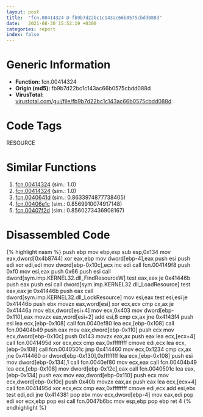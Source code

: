```yaml
---
layout: post
title:  "fcn.00414324 @ fb9b7d22bc1c143ac66b0575cbdd088d"
date:   2021-08-30 15:52:19 +0300
categories: report
index: false
---
```


# Generic Information
- **Function:** fcn.00414324
- **Origin (md5):** fb9b7d22bc1c143ac66b0575cbdd088d
- **VirusTotal:** [virustotal.com/gui/file/fb9b7d22bc1c143ac66b0575cbdd088d][virustotal_ref]

# Code Tags
<span class="tag" id="RESOURCE">RESOURCE</span>


# Similar Functions

1. [fcn.00414324][similar_1_ref] (sim.: 1.0)
2. [fcn.00414324][similar_2_ref] (sim.: 1.0)
3. [fcn.0040641d][similar_3_ref] (sim.: 0.8633974877738405)
4. [fcn.00406e1c][similar_4_ref] (sim.: 0.8569910074917148)
5. [fcn.00407f2d][similar_5_ref] (sim.: 0.8560273436908167)


# Disassembled Code

{% highlight nasm %}
push ebp
mov ebp,esp
sub esp,0x134
mov eax,dword[0x4b8744]
xor eax,ebp
mov dword[ebp-4],eax
push esi
push edi
xor edi,edi
mov dword[ebp-0x10c],ecx
inc edi
call fcn.004149f8
push 0xf0
mov esi,eax
push 0x66
push esi
call dword[sym.imp.KERNEL32.dll_FindResourceW]
test eax,eax
je 0x41446b
push eax
push esi
call dword[sym.imp.KERNEL32.dll_LoadResource]
test eax,eax
je 0x41446b
push eax
call dword[sym.imp.KERNEL32.dll_LockResource]
mov esi,eax
test esi,esi
je 0x41446b
push ebx
movzx eax,word[esi]
xor ecx,ecx
cmp cx,ax
je 0x41446a
mov ebx,dword[esi+4]
mov ecx,0x403
mov dword[ebp-0x110],eax
movzx eax,word[esi+2]
add esi,8
cmp cx,ax
jne 0x4143f4
push esi
lea ecx,[ebp-0x108]
call fcn.0040ef80
lea ecx,[ebp-0x108]
call fcn.00404b49
push eax
mov eax,dword[ebp-0x110]
push ecx
mov ecx,dword[ebp-0x10c]
push 0x143
movzx eax,ax
push eax
lea ecx,[ecx+4]
call fcn.0041495d
xor ecx,ecx
cmp eax,0xffffffff
cmove edi,ecx
lea ecx,[ebp-0x108]
call fcn.0040501c
jmp 0x414460
mov ecx,0x1234
cmp cx,ax
jne 0x414460
or dword[ebp-0x130],0xffffffff
lea ecx,[ebp-0x108]
push esi
mov dword[ebp-0x134],1
call fcn.0040ef80
mov ecx,eax
call fcn.00404b49
lea ecx,[ebp-0x108]
mov dword[ebp-0x12c],eax
call fcn.0040501c
lea eax,[ebp-0x134]
push eax
mov eax,dword[ebp-0x110]
push ecx
mov ecx,dword[ebp-0x10c]
push 0x40b
movzx eax,ax
push eax
lea ecx,[ecx+4]
call fcn.0041495d
xor ecx,ecx
cmp eax,0xffffffff
cmove edi,ecx
add esi,ebx
test edi,edi
jne 0x414381
pop ebx
mov ecx,dword[ebp-4]
mov eax,edi
pop edi
xor ecx,ebp
pop esi
call fcn.0047b6bc
mov esp,ebp
pop ebp
ret 4
{% endhighlight %}


[similar_1_ref]: /report/fcn.00414324@152885a790b99953ce23874f0947b7bd
[similar_2_ref]: /report/fcn.00414324@912f1d013a0d6151bc7a7cef6da1b2a0
[similar_3_ref]: /report/fcn.0040641d@470263fe7e7cc115b95cd041d643e3b5
[similar_4_ref]: /report/fcn.00406e1c@820356b443df86d107b675e725c13af0
[similar_5_ref]: /report/fcn.00407f2d@20a93604f17ee6f3c2aa7b1f7a497fcf
[virustotal_ref]: https://www.virustotal.com/gui/file/fb9b7d22bc1c143ac66b0575cbdd088d